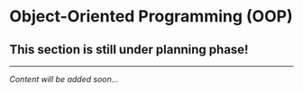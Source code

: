 # Object-Oriented Programming (OOP)

## This section is still under planning phase!

---

*Content will be added soon...*
